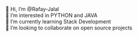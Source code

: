 👋 Hi, I’m @Rafay-Jalal
<br>
👀 I’m interested in PYTHON and JAVA
<br>
🌱 I’m currently learning Stack Development
<br>
💞️ I’m looking to collaborate on open source projects
